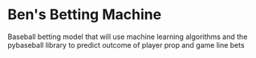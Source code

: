 # Ben's Betting Machine

Baseball betting model that will use machine learning algorithms and the pybaseball library to predict outcome of player prop and game line bets
